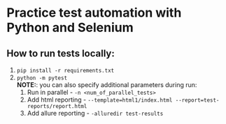 # Practice test automation with Python and Selenium

## How to run tests locally:
1. `pip install -r requirements.txt`
2. `python -m pytest`  
**NOTE:**: you can also specify additional parameters during run:
   1. Run in parallel - `-n <num_of_parallel_tests>`
   2. Add html reporting - `--template=html1/index.html --report=test-reports/report.html`
   3. Add allure reporting - `-alluredir test-results`
